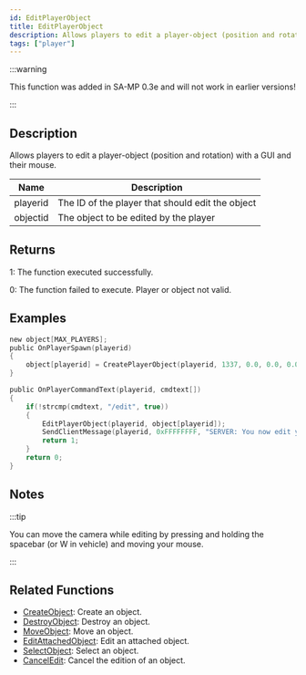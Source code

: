 ```yaml
---
id: EditPlayerObject
title: EditPlayerObject
description: Allows players to edit a player-object (position and rotation) with a GUI and their mouse.
tags: ["player"]
---
```


:::warning

This function was added in SA-MP 0.3e and will not work in earlier versions!

:::

## Description

Allows players to edit a player-object (position and rotation) with a GUI and their mouse.

| Name     | Description                                      |
| -------- | ------------------------------------------------ |
| playerid | The ID of the player that should edit the object |
| objectid | The object to be edited by the player            |

## Returns

1: The function executed successfully.

0: The function failed to execute. Player or object not valid.

## Examples

```c
new object[MAX_PLAYERS];
public OnPlayerSpawn(playerid)
{
    object[playerid] = CreatePlayerObject(playerid, 1337, 0.0, 0.0, 0.0, 0.0, 0.0, 0.0);
}

public OnPlayerCommandText(playerid, cmdtext[])
{
    if(!strcmp(cmdtext, "/edit", true))
    {
        EditPlayerObject(playerid, object[playerid]);
        SendClientMessage(playerid, 0xFFFFFFFF, "SERVER: You now edit your object!");
        return 1;
    }
    return 0;
}
```

## Notes

:::tip

You can move the camera while editing by pressing and holding the spacebar (or W in vehicle) and moving your mouse.

:::

## Related Functions

- [CreateObject](../functions/CreateObject): Create an object.
- [DestroyObject](../functions/DestroyObject): Destroy an object.
- [MoveObject](../functions/MoveObject): Move an object.
- [EditAttachedObject](../functions/EditAttachedObject): Edit an attached object.
- [SelectObject](../functions/SelectObject): Select an object.
- [CancelEdit](../functions/CancelEdit): Cancel the edition of an object.
